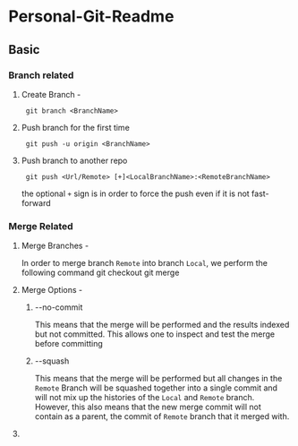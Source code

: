 # Personal-Git-Readme

## Basic

### Branch related
1. Create Branch -
   
        git branch <BranchName>
   
2. Push branch for the first time
   
        git push -u origin <BranchName>
   
3. Push branch to another repo
   
        git push <Url/Remote> [+]<LocalBranchName>:<RemoteBranchName>
   
   the optional `+` sign is in order to force the push even if it is not fast-forward

### Merge Related
1. Merge Branches - 
   
   In order to merge branch `Remote` into branch `Local`, we perform the following command
        git checkout <LocalBranchName>
        git merge <RemoteBranchName>

2. Merge Options -

   1. --no-commit
      
      This means that the merge will be performed and the results indexed but not committed. 
      This allows one to inspect and test the merge before committing
   
   2. --squash
      
      This means that the merge will be performed but all changes in the `Remote` Branch will
      be squashed together into a single commit and will not mix up the histories of the `Local`
      and `Remote` branch. However, this also means that the new merge commit will not contain
      as a parent, the commit of `Remote` branch that it merged with.
3. 
